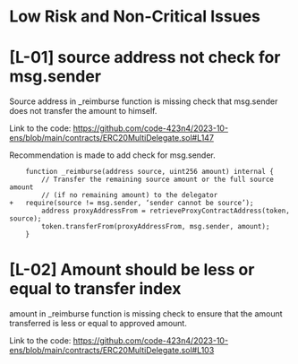 
# Low Risk and Non-Critical Issues

# [L-01] source address not check for msg.sender 
Source address in _reimburse function is missing check that msg.sender does not transfer the amount to himself.

Link to the code:
https://github.com/code-423n4/2023-10-ens/blob/main/contracts/ERC20MultiDelegate.sol#L147

Recommendation is made to add check for msg.sender.
```
    function _reimburse(address source, uint256 amount) internal {
        // Transfer the remaining source amount or the full source amount
        // (if no remaining amount) to the delegator
+	require(source != msg.sender, ‘sender cannot be source’);
        address proxyAddressFrom = retrieveProxyContractAddress(token, source);
        token.transferFrom(proxyAddressFrom, msg.sender, amount);
    }
```


# [L-02] Amount should be less or equal to transfer index
amount in _reimburse function is missing check to ensure that the amount transferred is less or equal to approved amount.

Link to the code:
https://github.com/code-423n4/2023-10-ens/blob/main/contracts/ERC20MultiDelegate.sol#L103
